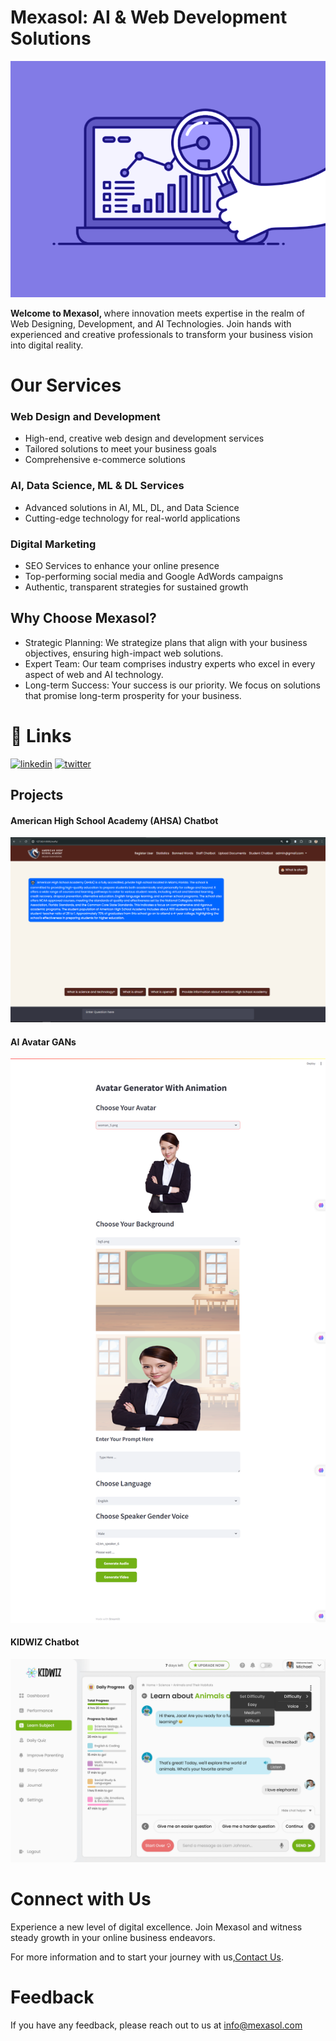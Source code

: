 
# Mexasol: AI & Web Development Solutions 

 <img src="./img/74pZ.gif" alt="logo" width="600">

<br>

<b>  Welcome to Mexasol, </b> where innovation meets expertise in the realm of Web Designing, Development, and AI Technologies. Join hands with experienced and creative professionals to transform your business vision into digital reality.



# Our Services

### Web Design and Development

- High-end, creative web design and development services
- Tailored solutions to meet your business goals
- Comprehensive e-commerce solutions


### AI, Data Science, ML & DL Services

- Advanced solutions in AI, ML, DL, and Data Science
- Cutting-edge technology for real-world applications
### Digital Marketing
- SEO Services to enhance your online presence
- Top-performing social media and Google AdWords campaigns
- Authentic, transparent strategies for sustained growth

## Why Choose Mexasol?

- Strategic Planning: We strategize plans that align with your business objectives, ensuring high-impact web solutions.
- Expert Team: Our team comprises industry experts who excel in every aspect of web and AI technology.
- Long-term Success: Your success is our priority. We focus on solutions that promise long-term prosperity for your business.



# 🔗 Links

[![linkedin](https://img.shields.io/badge/linkedin-0A66C2?style=for-the-badge&logo=linkedin&logoColor=white)](https://www.linkedin.com/company/mexa-solutions-llc/)
[![twitter](https://img.shields.io/badge/facebook-1DA1F2?style=for-the-badge&logo=facebook&logoColor=white)](https://www.facebook.com/mexasolutionsllc)


## Projects
#### American High School Academy (AHSA) Chatbot

![project](./img/160702.png)

#### AI Avatar GANs

![Project](./img/screencapture-localhost-8501-2023-11-07-10_39_15.png)

#### KIDWIZ Chatbot

![project](./img/Chat.png)


# Connect with Us

Experience a new level of digital excellence. Join Mexasol and witness steady growth in your online business endeavors.

For more information and to start your journey with us,[Contact Us](mailto:info@mexasol.com).

# Feedback

If you have any feedback, please reach out to us at info@mexasol.com
